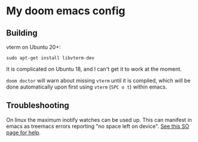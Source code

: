 # My doom emacs config

## Building

vterm on Ubuntu 20+:
```
sudo apt-get install libvterm-dev
```
It is complicated on Ubuntu 18, and I can't get it to work at the moment.

`doom doctor` will warn about missing `vterm` until it is compiled, which will be done
automatically upon first using `vterm` (`SPC o t`) within emacs.

## Troubleshooting

On linux the maximum inotify watches can be used up. This can manifest in emacs as
treemacs errors reporting "no space left on device".
[See this SO page for help](https://unix.stackexchange.com/questions/13751/kernel-inotify-watch-limit-reached).
